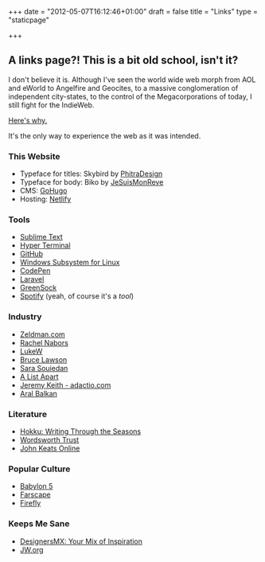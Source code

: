+++
date = "2012-05-07T16:12:46+01:00"
draft = false
title = "Links"
type = "staticpage"

+++

## A links page?! This is a bit old school, isn't it?

I don't believe it is. Although I've seen the world wide web morph from AOL and eWorld to Angelfire and Geocites, to a massive conglomeration of independent city-states, to the control of the Megacorporations of today, I still fight for the IndieWeb. 

[Here's why.](https://medium.com/matter/the-web-we-have-to-save-2eb1fe15a426)

It's the only way to experience the web as it was intended.

### This Website

- Typeface for titles: Skybird by [PhitraDesign](http://phitradesign-fonts.com/)
- Typeface for body: Biko by [JeSuisMonReve](http://jesuismonreve.org)
- CMS: [GoHugo](http://gohugo.io)
- Hosting: [Netlify](https://www.netlify.com)

### Tools
- [Sublime Text](http://www.sublimetext.com)
- [Hyper Terminal](https://hyper.is)
- [GitHub](http://github.com)
- [Windows Subsystem for Linux](https://msdn.microsoft.com/en-us/commandline/wsl/about)
- [CodePen](https://codepen.io)
- [Laravel](https://laravel.com/)
- [GreenSock](https://greensock.com/)
- [Spotify](https://www.spotify.com/uk/) (yeah, of course it's a _tool_)

### Industry
- [Zeldman.com](http://www.zeldman.com)
- [Rachel Nabors](http://rachelnabors.com)
- [LukeW](https://www.lukew.com/ff/)
- [Bruce Lawson](http://www.brucelawson.co.uk)
- [Sara Souiedan](https://sarasoueidan.com)
- [A List Apart](https://alistapart.com)
- [Jeremy Keith - adactio.com](https://adactio.com/journal/)
- [Aral Balkan](https://ar.al)


### Literature
- [Hokku: Writing Through the Seasons](http://github.com)
- [Wordsworth Trust](https://wordsworth.org.uk)
- [John Keats Online](http://john-keats.com)

### Popular Culture
- [Babylon 5](http://freebabylon5.com)
- [Farscape](http://www.farscapeworld.com)
- [Firefly](http://browncoats.com)


### Keeps Me Sane
- [DesignersMX: Your Mix of Inspiration](https://designers.mx)
- [JW.org](https://www.jw.org)
